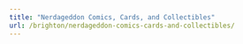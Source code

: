 ```yaml
---
title: "Nerdageddon Comics, Cards, and Collectibles"
url: /brighton/nerdageddon-comics-cards-and-collectibles/
---
```

